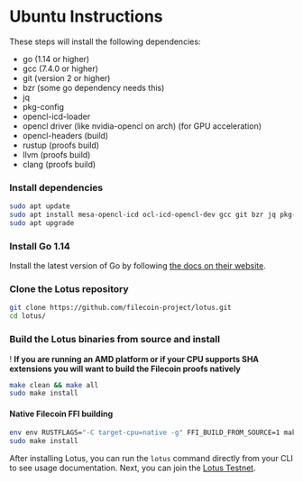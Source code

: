 # Ubuntu Instructions

These steps will install the following dependencies:

- go (1.14 or higher)
- gcc (7.4.0 or higher)
- git (version 2 or higher)
- bzr (some go dependency needs this)
- jq
- pkg-config
- opencl-icd-loader
- opencl driver (like nvidia-opencl on arch) (for GPU acceleration)
- opencl-headers (build)
- rustup (proofs build)
- llvm (proofs build)
- clang (proofs build)

### Install dependencies

```sh
sudo apt update
sudo apt install mesa-opencl-icd ocl-icd-opencl-dev gcc git bzr jq pkg-config curl
sudo apt upgrade
```

### Install Go 1.14

Install the latest version of Go by following [the docs on their website](https://golang.org/doc/install).

### Clone the Lotus repository

```sh
git clone https://github.com/filecoin-project/lotus.git
cd lotus/
```

### Build the Lotus binaries from source and install

! **If you are running an AMD platform or if your CPU supports SHA extensions you will want to build the Filecoin proofs natively**

```sh
make clean && make all
sudo make install
```

#### Native Filecoin FFI building

```sh
env env RUSTFLAGS="-C target-cpu=native -g" FFI_BUILD_FROM_SOURCE=1 make clean deps all
sudo make install
```


After installing Lotus, you can run the `lotus` command directly from your CLI to see usage documentation. Next, you can join the [Lotus Testnet](https://lotu.sh/en+join-testnet).
